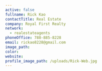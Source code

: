```yaml
---
active: false
fullname: Rick Kao
contactTitle: Real Estate
company: Royal First Realty
network:
  - realestateagents
phoneOffice: 788-885-8228
email: rickao8228@gmail.com
image_path:
color:
website:
profile_image_path: /uploads/Rick-Web.jpg
---
```



